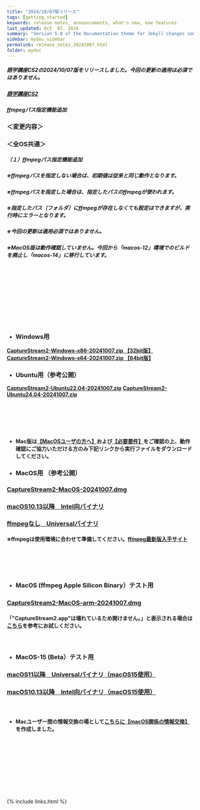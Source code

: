 ```yaml
---
title: "2024/10/07版リリース"
tags: [getting_started]
keywords: release notes, announcements, what's new, new features
last_updated: Oct  07, 2024
summary: "Version 5.0 of the Documentation theme for Jekyll changes some fundamental ways the theme works to provide product-specific sidebars, intended to accommodate a site where multiple products are grouped together on the same site rather than generated out as separate outputs."
sidebar: mydoc_sidebar
permalink: release_notes_20241007.html
folder: mydoc
---
```

##### 語学講座CS2の2024/10/07版をリリースしました。今回の更新の適用は必須ではありません。
#####                
##### [語学講座CS2](https://csreviser.github.io/CaptureStream2/)
#####  
#####  ffmpegパス指定機能追加

### ＜変更内容＞　　　
### ＜全OS共通＞
##### （１）ffmpegパス指定機能追加
##### ※ffmpegパスを指定しない場合は、初期値は従来と同じ動作となります。
##### ※ffmpegパスを指定した場合は、指定したパスのffmpegが使われます。
##### ※指定したパス（フォルダ）にffmpegが存在しなくても設定はできますが、実行時にエラーとなります。
##### 
##### ※今回の更新は適用必須ではありません。
##### ※MacOS版は動作確認していません。今回から「macos-12」環境でのビルドを廃止し「macos-14」に移行しています。
#####  　　　  
#####  　　　  
#####  　　　  
#####  　
* ### Windows用
**[CaptureStream2-Windows-x86-20241007.zip 【32bit版】](https://github.com/CSReviser/CaptureStream2/releases/download/20241007/CaptureStream2-Windows-x86-20241007.zip)**
**[CaptureStream2-Windows-x64-20241007.zip 【64bit版】](https://github.com/CSReviser/CaptureStream2/releases/download/20241007/CaptureStream2-Windows-x64-20241007.zip)**　　　　　　　　　　　　　　　　　　

* ### Ubuntu用（参考公開）     
**[CaptureStream2-Ubuntu22.04-20241007.zip](https://github.com/CSReviser/CaptureStream2/releases/download/20241007/CaptureStream2-Ubuntu-20241007.zip)**
**[CaptureStream2-Ubuntu24.04-20241007.zip](https://github.com/CSReviser/CaptureStream2/releases/download/20241007/CaptureStream2-Ubuntu2404-20241007.zip)**
#####  　　　  
#####  
#####  　　　  
#####  

* **Mac版は[【MacOSユーザの方へ】](https://csreviser.github.io/CaptureStream2/macos)および[【必要要件】](https://csreviser.github.io/CaptureStream2/requirements)をご確認の上、動作確認にご協力いただける方のみ下記リンクから実行ファイルをダウンロードしてください。**  
* ### MacOS用 （参考公開）  
### [CaptureStream2-MacOS-20241007.dmg](https://github.com/CSReviser/CaptureStream2/releases/download/20241007/CaptureStream2-MacOS-20241007.dmg)
### [macOS10.13以降　Intel向バイナリ](https://github.com/CSReviser/CaptureStream2/releases/download/20241007/CaptureStream2-MacOS-qt5-Intel-20241007.dmg)
### [ffmpegなし　Universalバイナリ](https://github.com/CSReviser/CaptureStream2/releases/download/20241007/CaptureStream2-MacOS-non-ffmpeg-20241007.dmg)
#### ※ffmpegは使用環境に合わせて準備してください。[ffmpeg最新版入手サイト](https://csreviser.github.io/CaptureStream2/FFMPEG)
####  　　　  
####  　　　  
* ### MacOS (ffmpeg Apple Silicon Binary）テスト用
### [CaptureStream2-MacOS-arm-20241007.dmg](https://github.com/CSReviser/CaptureStream2/releases/download/20241007/CaptureStream2-MacOS-arm-20241007.dmg)　　
#### 「"CaptureStream2.app"は壊れているため開けません。」と表示される場合は[こちら](https://www.google.com/search?client=ubuntu-sn&channel=fs&q=%E3%81%AF%E5%A3%8A%E3%82%8C%E3%81%A6%E3%81%84%E3%82%8B%E3%81%9F%E3%82%81%E9%96%8B%E3%81%91%E3%81%BE%E3%81%9B%E3%82%93)を参考にお試しください。
####  　　　  
* ### MacOS-15 (Beta）テスト用  
### [macOS11以降　Universalバイナリ（macOS15使用）](https://github.com/CSReviser/CaptureStream2/releases/download/20241007/CaptureStream2-MacOS15-20241007.dmg)
### [macOS10.13以降　Intel向バイナリ（macOS15使用）](https://github.com/CSReviser/CaptureStream2/releases/download/20241007/CaptureStream2-MacOS15-qt5-Intel-20241007.dmg)
####  　　　  
  * **Macユーザー間の情報交換の場として[こちらに【macOS関係の情報交換】](https://github.com/CSReviser/CaptureStream2/discussions/24)を作成しました。**
####  　　
####  　　　  
####  　　　  
####  　　　 
{% include links.html %}
